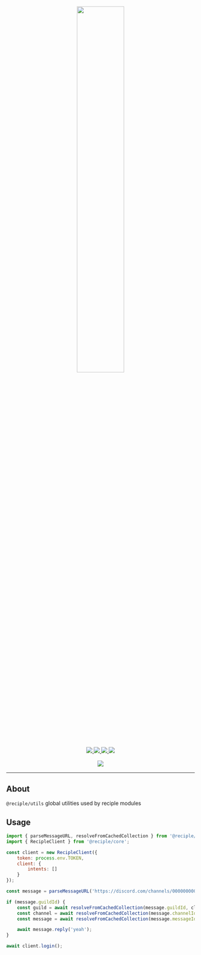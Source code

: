 <h1 align="center">
    <img src="https://i.imgur.com/DWM0tJL.png" width="50%">
    <br>
</h1>

<h3 align="center">
    <a href="https://discord.gg/kajdev-1032785824686817291">
        <img src="https://img.shields.io/discord/1032785824686817291?color=5865F2&logo=discord&logoColor=white">
    </a>
    <a href="https://npmjs.org/package/@reciple/utils">
        <img src="https://img.shields.io/npm/v/%40reciple/utils?label=npm">
    </a>
    <a href="https://github.com/FalloutStudios/Reciple/tree/main/packages/utils">
        <img src="https://img.shields.io/npm/dt/%40reciple/docgen?maxAge=3600">
    </a>
    <a href="https://www.codefactor.io/repository/github/falloutstudios/reciple/overview/main">
        <img src="https://www.codefactor.io/repository/github/falloutstudios/reciple/badge/main">
    </a>
    <br>
    <div style="padding-top: 1rem">
        <a href="https://discord.gg/kajdev-1032785824686817291">
            <img src="https://discord.com/api/guilds/1032785824686817291/embed.png?style=banner2">
        </a>
    </div>
</h3>

---

## About

`@reciple/utils` global utilities used by reciple modules

## Usage

```js
import { parseMessageURL, resolveFromCachedCollection } from '@reciple/utils';
import { RecipleClient } from '@reciple/core';

const client = new RecipleClient({
    token: process.env.TOKEN,
    client: {
        intents: []
    }
});

const message = parseMessageURL('https://discord.com/channels/0000000000000000000/0000000000000000000/0000000000000000000');

if (message.guildId) {
    const guild = await resolveFromCachedCollection(message.guildId, client.guilds);
    const channel = await resolveFromCachedCollection(message.channelId, guild.channels);
    const message = await resolveFromCachedCollection(message.messageId, channel.messages);

    await message.reply('yeah');
}

await client.login();
```
